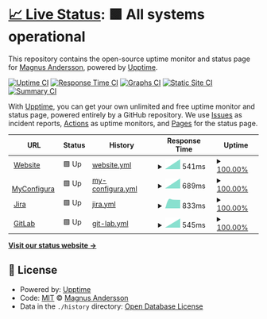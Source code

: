 # [📈 Live Status](https://upptime.configura.com): <!--live status--> **🟩 All systems operational**

This repository contains the open-source uptime monitor and status page for [Magnus Andersson](https://upptime.configura.com), powered by [Upptime](https://github.com/upptime/upptime).

[![Uptime CI](https://github.com/vb4life/test/workflows/Uptime%20CI/badge.svg)](https://github.com/upptime/upptime/actions?query=workflow%3A%22Uptime+CI%22)
[![Response Time CI](https://github.com/vb4life/test/workflows/Response%20Time%20CI/badge.svg)](https://github.com/upptime/upptime/actions?query=workflow%3A%22Response+Time+CI%22)
[![Graphs CI](https://github.com/vb4life/test/workflows/Graphs%20CI/badge.svg)](https://github.com/upptime/upptime/actions?query=workflow%3A%22Graphs+CI%22)
[![Static Site CI](https://github.com/vb4life/test/workflows/Static%20Site%20CI/badge.svg)](https://github.com/upptime/upptime/actions?query=workflow%3A%22Static+Site+CI%22)
[![Summary CI](https://github.com/vb4life/test/workflows/Summary%20CI/badge.svg)](https://github.com/upptime/upptime/actions?query=workflow%3A%22Summary+CI%22)

With [Upptime](https://upptime.js.org), you can get your own unlimited and free uptime monitor and status page, powered entirely by a GitHub repository. We use [Issues](https://github.com/vb4life/test/issues) as incident reports, [Actions](https://github.com/vb4life/test/actions) as uptime monitors, and [Pages](https://upptime.configura.com) for the status page.

<!--start: status pages-->
<!-- This summary is generated by Upptime (https://github.com/upptime/upptime) -->
<!-- Do not edit this manually, your changes will be overwritten -->
<!-- prettier-ignore -->
| URL | Status | History | Response Time | Uptime |
| --- | ------ | ------- | ------------- | ------ |
| <img alt="" src="https://favicons.githubusercontent.com/www.configura.com" height="13"> [Website](https://www.configura.com/) | 🟩 Up | [website.yml](https://github.com/vb4life/test/commits/HEAD/history/website.yml) | <details><summary><img alt="Response time graph" src="./graphs/website/response-time-week.png" height="20"> 541ms</summary><br><a href="https://upptime.configura.com/history/website"><img alt="Response time 541" src="https://img.shields.io/endpoint?url=https%3A%2F%2Fraw.githubusercontent.com%2Fvb4life%2Ftest%2FHEAD%2Fapi%2Fwebsite%2Fresponse-time.json"></a><br><a href="https://upptime.configura.com/history/website"><img alt="24-hour response time 541" src="https://img.shields.io/endpoint?url=https%3A%2F%2Fraw.githubusercontent.com%2Fvb4life%2Ftest%2FHEAD%2Fapi%2Fwebsite%2Fresponse-time-day.json"></a><br><a href="https://upptime.configura.com/history/website"><img alt="7-day response time 541" src="https://img.shields.io/endpoint?url=https%3A%2F%2Fraw.githubusercontent.com%2Fvb4life%2Ftest%2FHEAD%2Fapi%2Fwebsite%2Fresponse-time-week.json"></a><br><a href="https://upptime.configura.com/history/website"><img alt="30-day response time 541" src="https://img.shields.io/endpoint?url=https%3A%2F%2Fraw.githubusercontent.com%2Fvb4life%2Ftest%2FHEAD%2Fapi%2Fwebsite%2Fresponse-time-month.json"></a><br><a href="https://upptime.configura.com/history/website"><img alt="1-year response time 541" src="https://img.shields.io/endpoint?url=https%3A%2F%2Fraw.githubusercontent.com%2Fvb4life%2Ftest%2FHEAD%2Fapi%2Fwebsite%2Fresponse-time-year.json"></a></details> | <details><summary><a href="https://upptime.configura.com/history/website">100.00%</a></summary><a href="https://upptime.configura.com/history/website"><img alt="All-time uptime 100.00%" src="https://img.shields.io/endpoint?url=https%3A%2F%2Fraw.githubusercontent.com%2Fvb4life%2Ftest%2FHEAD%2Fapi%2Fwebsite%2Fuptime.json"></a><br><a href="https://upptime.configura.com/history/website"><img alt="24-hour uptime 100.00%" src="https://img.shields.io/endpoint?url=https%3A%2F%2Fraw.githubusercontent.com%2Fvb4life%2Ftest%2FHEAD%2Fapi%2Fwebsite%2Fuptime-day.json"></a><br><a href="https://upptime.configura.com/history/website"><img alt="7-day uptime 100.00%" src="https://img.shields.io/endpoint?url=https%3A%2F%2Fraw.githubusercontent.com%2Fvb4life%2Ftest%2FHEAD%2Fapi%2Fwebsite%2Fuptime-week.json"></a><br><a href="https://upptime.configura.com/history/website"><img alt="30-day uptime 100.00%" src="https://img.shields.io/endpoint?url=https%3A%2F%2Fraw.githubusercontent.com%2Fvb4life%2Ftest%2FHEAD%2Fapi%2Fwebsite%2Fuptime-month.json"></a><br><a href="https://upptime.configura.com/history/website"><img alt="1-year uptime 100.00%" src="https://img.shields.io/endpoint?url=https%3A%2F%2Fraw.githubusercontent.com%2Fvb4life%2Ftest%2FHEAD%2Fapi%2Fwebsite%2Fuptime-year.json"></a></details>
| <img alt="" src="https://favicons.githubusercontent.com/my.configura.com" height="13"> [MyConfigura](https://my.configura.com/index.pl?page=login) | 🟩 Up | [my-configura.yml](https://github.com/vb4life/test/commits/HEAD/history/my-configura.yml) | <details><summary><img alt="Response time graph" src="./graphs/my-configura/response-time-week.png" height="20"> 689ms</summary><br><a href="https://upptime.configura.com/history/my-configura"><img alt="Response time 689" src="https://img.shields.io/endpoint?url=https%3A%2F%2Fraw.githubusercontent.com%2Fvb4life%2Ftest%2FHEAD%2Fapi%2Fmy-configura%2Fresponse-time.json"></a><br><a href="https://upptime.configura.com/history/my-configura"><img alt="24-hour response time 689" src="https://img.shields.io/endpoint?url=https%3A%2F%2Fraw.githubusercontent.com%2Fvb4life%2Ftest%2FHEAD%2Fapi%2Fmy-configura%2Fresponse-time-day.json"></a><br><a href="https://upptime.configura.com/history/my-configura"><img alt="7-day response time 689" src="https://img.shields.io/endpoint?url=https%3A%2F%2Fraw.githubusercontent.com%2Fvb4life%2Ftest%2FHEAD%2Fapi%2Fmy-configura%2Fresponse-time-week.json"></a><br><a href="https://upptime.configura.com/history/my-configura"><img alt="30-day response time 689" src="https://img.shields.io/endpoint?url=https%3A%2F%2Fraw.githubusercontent.com%2Fvb4life%2Ftest%2FHEAD%2Fapi%2Fmy-configura%2Fresponse-time-month.json"></a><br><a href="https://upptime.configura.com/history/my-configura"><img alt="1-year response time 689" src="https://img.shields.io/endpoint?url=https%3A%2F%2Fraw.githubusercontent.com%2Fvb4life%2Ftest%2FHEAD%2Fapi%2Fmy-configura%2Fresponse-time-year.json"></a></details> | <details><summary><a href="https://upptime.configura.com/history/my-configura">100.00%</a></summary><a href="https://upptime.configura.com/history/my-configura"><img alt="All-time uptime 100.00%" src="https://img.shields.io/endpoint?url=https%3A%2F%2Fraw.githubusercontent.com%2Fvb4life%2Ftest%2FHEAD%2Fapi%2Fmy-configura%2Fuptime.json"></a><br><a href="https://upptime.configura.com/history/my-configura"><img alt="24-hour uptime 100.00%" src="https://img.shields.io/endpoint?url=https%3A%2F%2Fraw.githubusercontent.com%2Fvb4life%2Ftest%2FHEAD%2Fapi%2Fmy-configura%2Fuptime-day.json"></a><br><a href="https://upptime.configura.com/history/my-configura"><img alt="7-day uptime 100.00%" src="https://img.shields.io/endpoint?url=https%3A%2F%2Fraw.githubusercontent.com%2Fvb4life%2Ftest%2FHEAD%2Fapi%2Fmy-configura%2Fuptime-week.json"></a><br><a href="https://upptime.configura.com/history/my-configura"><img alt="30-day uptime 100.00%" src="https://img.shields.io/endpoint?url=https%3A%2F%2Fraw.githubusercontent.com%2Fvb4life%2Ftest%2FHEAD%2Fapi%2Fmy-configura%2Fuptime-month.json"></a><br><a href="https://upptime.configura.com/history/my-configura"><img alt="1-year uptime 100.00%" src="https://img.shields.io/endpoint?url=https%3A%2F%2Fraw.githubusercontent.com%2Fvb4life%2Ftest%2FHEAD%2Fapi%2Fmy-configura%2Fuptime-year.json"></a></details>
| <img alt="" src="https://favicons.githubusercontent.com/jira.configura.com" height="13"> [Jira](https://jira.configura.com/secure/Dashboard.jspa) | 🟩 Up | [jira.yml](https://github.com/vb4life/test/commits/HEAD/history/jira.yml) | <details><summary><img alt="Response time graph" src="./graphs/jira/response-time-week.png" height="20"> 833ms</summary><br><a href="https://upptime.configura.com/history/jira"><img alt="Response time 833" src="https://img.shields.io/endpoint?url=https%3A%2F%2Fraw.githubusercontent.com%2Fvb4life%2Ftest%2FHEAD%2Fapi%2Fjira%2Fresponse-time.json"></a><br><a href="https://upptime.configura.com/history/jira"><img alt="24-hour response time 833" src="https://img.shields.io/endpoint?url=https%3A%2F%2Fraw.githubusercontent.com%2Fvb4life%2Ftest%2FHEAD%2Fapi%2Fjira%2Fresponse-time-day.json"></a><br><a href="https://upptime.configura.com/history/jira"><img alt="7-day response time 833" src="https://img.shields.io/endpoint?url=https%3A%2F%2Fraw.githubusercontent.com%2Fvb4life%2Ftest%2FHEAD%2Fapi%2Fjira%2Fresponse-time-week.json"></a><br><a href="https://upptime.configura.com/history/jira"><img alt="30-day response time 833" src="https://img.shields.io/endpoint?url=https%3A%2F%2Fraw.githubusercontent.com%2Fvb4life%2Ftest%2FHEAD%2Fapi%2Fjira%2Fresponse-time-month.json"></a><br><a href="https://upptime.configura.com/history/jira"><img alt="1-year response time 833" src="https://img.shields.io/endpoint?url=https%3A%2F%2Fraw.githubusercontent.com%2Fvb4life%2Ftest%2FHEAD%2Fapi%2Fjira%2Fresponse-time-year.json"></a></details> | <details><summary><a href="https://upptime.configura.com/history/jira">100.00%</a></summary><a href="https://upptime.configura.com/history/jira"><img alt="All-time uptime 100.00%" src="https://img.shields.io/endpoint?url=https%3A%2F%2Fraw.githubusercontent.com%2Fvb4life%2Ftest%2FHEAD%2Fapi%2Fjira%2Fuptime.json"></a><br><a href="https://upptime.configura.com/history/jira"><img alt="24-hour uptime 100.00%" src="https://img.shields.io/endpoint?url=https%3A%2F%2Fraw.githubusercontent.com%2Fvb4life%2Ftest%2FHEAD%2Fapi%2Fjira%2Fuptime-day.json"></a><br><a href="https://upptime.configura.com/history/jira"><img alt="7-day uptime 100.00%" src="https://img.shields.io/endpoint?url=https%3A%2F%2Fraw.githubusercontent.com%2Fvb4life%2Ftest%2FHEAD%2Fapi%2Fjira%2Fuptime-week.json"></a><br><a href="https://upptime.configura.com/history/jira"><img alt="30-day uptime 100.00%" src="https://img.shields.io/endpoint?url=https%3A%2F%2Fraw.githubusercontent.com%2Fvb4life%2Ftest%2FHEAD%2Fapi%2Fjira%2Fuptime-month.json"></a><br><a href="https://upptime.configura.com/history/jira"><img alt="1-year uptime 100.00%" src="https://img.shields.io/endpoint?url=https%3A%2F%2Fraw.githubusercontent.com%2Fvb4life%2Ftest%2FHEAD%2Fapi%2Fjira%2Fuptime-year.json"></a></details>
| <img alt="" src="https://about.gitlab.com/ico/favicon.ico" height="13"> [GitLab](https://git.configura.com/users/sign_in) | 🟩 Up | [git-lab.yml](https://github.com/vb4life/test/commits/HEAD/history/git-lab.yml) | <details><summary><img alt="Response time graph" src="./graphs/git-lab/response-time-week.png" height="20"> 545ms</summary><br><a href="https://upptime.configura.com/history/git-lab"><img alt="Response time 545" src="https://img.shields.io/endpoint?url=https%3A%2F%2Fraw.githubusercontent.com%2Fvb4life%2Ftest%2FHEAD%2Fapi%2Fgit-lab%2Fresponse-time.json"></a><br><a href="https://upptime.configura.com/history/git-lab"><img alt="24-hour response time 545" src="https://img.shields.io/endpoint?url=https%3A%2F%2Fraw.githubusercontent.com%2Fvb4life%2Ftest%2FHEAD%2Fapi%2Fgit-lab%2Fresponse-time-day.json"></a><br><a href="https://upptime.configura.com/history/git-lab"><img alt="7-day response time 545" src="https://img.shields.io/endpoint?url=https%3A%2F%2Fraw.githubusercontent.com%2Fvb4life%2Ftest%2FHEAD%2Fapi%2Fgit-lab%2Fresponse-time-week.json"></a><br><a href="https://upptime.configura.com/history/git-lab"><img alt="30-day response time 545" src="https://img.shields.io/endpoint?url=https%3A%2F%2Fraw.githubusercontent.com%2Fvb4life%2Ftest%2FHEAD%2Fapi%2Fgit-lab%2Fresponse-time-month.json"></a><br><a href="https://upptime.configura.com/history/git-lab"><img alt="1-year response time 545" src="https://img.shields.io/endpoint?url=https%3A%2F%2Fraw.githubusercontent.com%2Fvb4life%2Ftest%2FHEAD%2Fapi%2Fgit-lab%2Fresponse-time-year.json"></a></details> | <details><summary><a href="https://upptime.configura.com/history/git-lab">100.00%</a></summary><a href="https://upptime.configura.com/history/git-lab"><img alt="All-time uptime 100.00%" src="https://img.shields.io/endpoint?url=https%3A%2F%2Fraw.githubusercontent.com%2Fvb4life%2Ftest%2FHEAD%2Fapi%2Fgit-lab%2Fuptime.json"></a><br><a href="https://upptime.configura.com/history/git-lab"><img alt="24-hour uptime 100.00%" src="https://img.shields.io/endpoint?url=https%3A%2F%2Fraw.githubusercontent.com%2Fvb4life%2Ftest%2FHEAD%2Fapi%2Fgit-lab%2Fuptime-day.json"></a><br><a href="https://upptime.configura.com/history/git-lab"><img alt="7-day uptime 100.00%" src="https://img.shields.io/endpoint?url=https%3A%2F%2Fraw.githubusercontent.com%2Fvb4life%2Ftest%2FHEAD%2Fapi%2Fgit-lab%2Fuptime-week.json"></a><br><a href="https://upptime.configura.com/history/git-lab"><img alt="30-day uptime 100.00%" src="https://img.shields.io/endpoint?url=https%3A%2F%2Fraw.githubusercontent.com%2Fvb4life%2Ftest%2FHEAD%2Fapi%2Fgit-lab%2Fuptime-month.json"></a><br><a href="https://upptime.configura.com/history/git-lab"><img alt="1-year uptime 100.00%" src="https://img.shields.io/endpoint?url=https%3A%2F%2Fraw.githubusercontent.com%2Fvb4life%2Ftest%2FHEAD%2Fapi%2Fgit-lab%2Fuptime-year.json"></a></details>

<!--end: status pages-->

[**Visit our status website →**](https://upptime.configura.com)

## 📄 License

- Powered by: [Upptime](https://github.com/upptime/upptime)
- Code: [MIT](./LICENSE) © [Magnus Andersson](https://upptime.configura.com)
- Data in the `./history` directory: [Open Database License](https://opendatacommons.org/licenses/odbl/1-0/)
